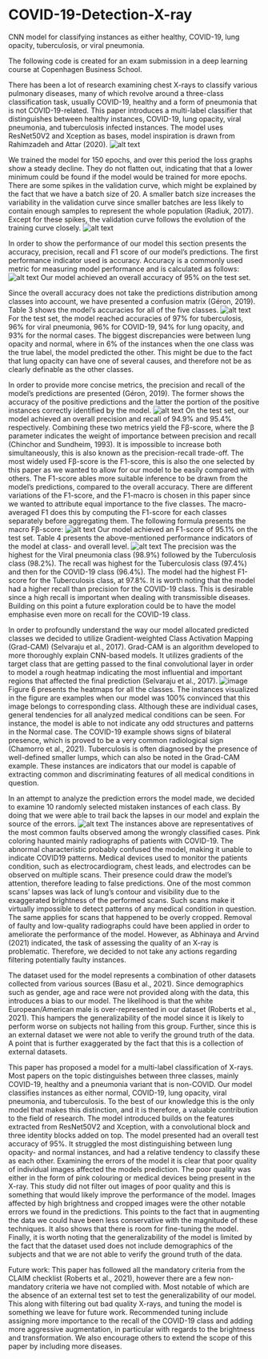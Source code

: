 # COVID-19-Detection-X-ray
CNN model for classifying instances as either healthy, COVID-19, lung opacity, tuberculosis, or viral pneumonia.

The following code is created for an exam submission in a deep learning course at Copenhagen Business School.

There has been a lot of research examining chest X-rays to classify various pulmonary diseases,
many of which revolve around a three-class classification task, usually COVID-19, healthy and
a form of pneumonia that is not COVID-19-related. This paper introduces a multi-label
classifier that distinguishes between healthy instances, COVID-19, lung opacity, viral
pneumonia, and tuberculosis infected instances. The model uses ResNet50V2 and
Xception as bases, model inspiration is drawn from Rahimzadeh and Attar (2020). 
![alt text](https://user-images.githubusercontent.com/64472833/175811616-f4ca2487-b801-4ae2-bfac-9f5298e2b832.png)


We trained the model for 150 epochs, and over this period the loss graphs show a steady decline.
They do not flatten out, indicating that that a lower minimum could be found if the model
would be trained for more epochs. There are some spikes in the validation curve, which might
be explained by the fact that we have a batch size of 20. A smaller batch size increases the
variability in the validation curve since smaller batches are less likely to contain enough samples
to represent the whole population (Radiuk, 2017). Except for these spikes, the validation curve
follows the evolution of the training curve closely.
![alt text](https://user-images.githubusercontent.com/64472833/175812140-ee670e9c-9270-4cb2-96b3-fc7ffc3b39b5.png)


In order to show the performance of our model this section presents the accuracy, precision, recall
and F1 score of our model’s predictions. The first performance indicator used is accuracy. 
Accuracy is a commonly used metric for measuring model performance and is calculated as follows:
![alt text](https://user-images.githubusercontent.com/64472833/175812191-4480b71e-2bd8-47ae-ad85-0798315525b8.png)
Our model achieved an overall accuracy of 95% on the test set.


Since the overall accuracy does not take the predictions distribution among classes into account,
we have presented a confusion matrix (Géron, 2019). Table 3 shows the model’s accuracies for
all of the five classes.
![alt text](https://user-images.githubusercontent.com/64472833/175812341-23545ef2-ee90-4b99-9a34-1c9b8d319c64.png)
For the test set, the model reached accuracies of 97% for tuberculosis, 96% for viral pneumonia, 96% for COVID-19, 94% for lung opacity, and 93% for the normal cases. The biggest discrepancies were between lung opacity and normal, where in 6% of the instances when the one
class was the true label, the model predicted the other. This might be due to the fact that lung
opacity can have one of several causes, and therefore not be as clearly definable as the other
classes.


In order to provide more concise metrics, the precision and recall of the model’s predictions
are presented (Géron, 2019). The former shows the accuracy of the positive predictions and the
latter the portion of the positive instances correctly identified by the model.
![alt text](https://user-images.githubusercontent.com/64472833/175812258-dbf94e62-1870-4c66-bb48-64f82330db46.png)
On the test set, our model achieved an overall precision and recall of 94.9% and 95.4% respectively.
Combining these two metrics yield the Fβ-score, where the β parameter indicates the weight
of importance between precision and recall (Chinchor and Sundheim, 1993). It is impossible 
to increase both simultaneously, this is also known as the precision-recall trade-off. The most
widely used Fβ-score is the F1-score, this is also the one selected by this paper as we wanted
to allow for our model to be easily compared with others. The F1-score ables more suitable
inference to be drawn from the model’s predictions, compared to the overall accuracy. There are
different variations of the F1-score, and the F1-macro is chosen in this paper since we wanted to
attribute equal importance to the five classes. The macro-averaged F1 does this by computing
the F1-score for each classes separately before aggregating them. The following formula presents
the macro Fβ-score:
![alt text](https://user-images.githubusercontent.com/64472833/175812297-281dcfd5-fb4f-4905-b9a9-0083d2d991c9.png)
Our model achieved an F1-score of 95.1% on the test set.
Table 4 presents the above-mentioned performance indicators of the model at class- and overall
level.
![alt text](https://user-images.githubusercontent.com/64472833/175812326-899d8414-7c5a-44aa-89e4-4df4802dce5f.png)
The precision was the highest for the Viral pneumonia class (98.9%) followed by the Tuberculosis class (98.2%). The recall was highest for the Tuberculosis class (97.4%) and then for the COVID-19 class (96.4%). The model had the highest F1-score for the Tuberculosis class, at
97.8%. It is worth noting that the model had a higher recall than precision for the COVID-19
class. This is desirable since a high recall is important when dealing with transmissible diseases.
Building on this point a future exploration could be to have the model emphasise even more on
recall for the COVID-19 class.


In order to profoundly understand the way our model allocated predicted classes we decided
to utilize Gradient-weighted Class Activation Mapping (Grad-CAM) (Selvaraju et al., 2017).
Grad-CAM is an algorithm developed to more thoroughly explain CNN-based models. It utilizes
gradients of the target class that are getting passed to the final convolutional layer in order to
model a rough heatmap indicating the most influential and important regions that affected the
final prediction (Selvaraju et al., 2017).
![image](https://user-images.githubusercontent.com/64472833/175812392-45d48879-a994-4035-8a70-95cc5ebceba0.png)
Figure 6 presents the heatmaps for all the classes. The instances visualized in the figure are examples when our model was 100% convinced that
this image belongs to corresponding class. Although these are individual cases, general tendencies for all analyzed medical conditions can be seen.
For instance, the model is able to not indicate any odd structures and patterns in the Normal case. The COVID-19 example shows signs of bilateral presence, which is proved to be a very common radiological sign (Chamorro et al., 2021). Tuberculosis is often diagnosed by the presence
of well-defined smaller lumps, which can also be noted in the Grad-CAM example. These instances are indicators that our model is capable of extracting common and discriminating features of all medical conditions in question.


In an attempt to analyze the prediction errors the model made, we decided to examine 10
randomly selected mistaken instances of each class. By doing that we were able to trail back
the lapses in our model and explain the source of the errors.
![alt text](https://user-images.githubusercontent.com/64472833/175812822-54bf620f-61e5-4514-a967-d043279ac3d6.png)
The instances above are representatives of the most common faults observed among the
wrongly classified cases. Pink coloring haunted mainly radiographs of patients with COVID-19.
The abnormal characteristic probably confused the model, making it unable to indicate COVID19 patterns. Medical devices used to monitor the patients condition, such as electrocardiogram, chest leads, and electrodes can be observed on multiple scans. Their presence could draw the
model’s attention, therefore leading to false predictions. One of the most common scans’ lapses
was lack of lung’s contour and visibility due to the exaggerated brightness of the performed
scans. Such scans make it virtually impossible to detect patterns of any medical condition in
question. The same applies for scans that happened to be overly cropped. Removal of faulty
and low-quality radiographs could have been applied in order to ameliorate the performance of
the model. However, as Abhinaya and Arvind (2021) indicated, the task of assessing the quality
of an X-ray is problematic. Therefore, we decided to not take any actions regarding filtering
potentially faulty instances.


The dataset used for the model represents a combination of other datasets collected
from various sources (Basu et al., 2021). Since demographics such as gender, age and race were
not provided along with the data, this introduces a bias to our model. The likelihood is that
the white European/American male is over-represented in our dataset (Roberts et al., 2021).
This hampers the generalizability of the model since it is likely to perform worse on subjects not
hailing from this group. Further, since this is an external dataset we were not able to verify the
ground truth of the data. A point that is further exaggerated by the fact that this is a collection
of external datasets.


This paper has proposed a model for a multi-label classification of X-rays. Most papers on the
topic distinguishes between three classes, mainly COVID-19, healthy and a pneumonia variant
that is non-COVID. Our model classifies instances as either normal, COVID-19, lung opacity,
viral pneumonia, and tuberculosis. To the best of our knowledge this is the only model that
makes this distinction, and it is therefore, a valuable contribution to the field of research. The
model introduced builds on the features extracted from ResNet50V2 and Xception, with a
convolutional block and three identity blocks added on top. The model presented had an overall
test accuracy of 95%. It struggled the most distinguishing between lung opacity- and normal
instances, and had a relative tendency to classify these as each other. Examining the errors
of the model it is clear that poor quality of individual images affected the models prediction.
The poor quality was either in the form of pink colouring or medical devices being present
in the X-ray. This study did not filter out images of poor quality and this is something that
would likely improve the performance of the model. Images affected by high brightness and
cropped images were the other notable errors we found in the predictions. This points to the
fact that in augmenting the data we could have been less conservative with the magnitude of
these techniques. It also shows that there is room for fine-tuning the model. Finally, it is worth
noting that the generalizability of the model is limited by the fact that the dataset used does
not include demographics of the subjects and that we are not able to verify the ground truth of
the data.


Future work:
This paper has followed all the mandatory criteria from the CLAIM checklist (Roberts et al.,
2021), however there are a few non-mandatory criteria we have not complied with. Most notable
of which are the absence of an external test set to test the generalizability of our model. This
along with filtering out bad quality X-rays, and tuning the model is something we leave for future
work. Recommended tuning include assigning more importance to the recall of the COVID-19
class and adding more aggressive augmentation, in particular with regards to the brightness and
transformation. We also encourage others to extend the scope of this paper by including more
diseases.






